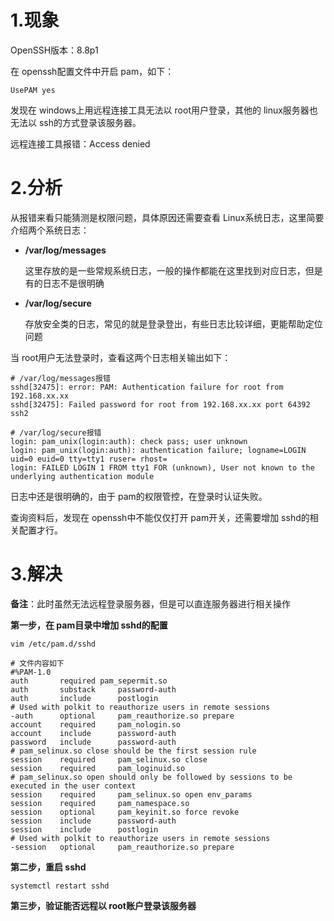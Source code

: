 # 1.现象

OpenSSH版本：8.8p1

在 openssh配置文件中开启 pam，如下：

```
UsePAM yes
```

发现在 windows上用远程连接工具无法以 root用户登录，其他的 linux服务器也无法以 ssh的方式登录该服务器。

远程连接工具报错：Access denied

# 2.分析

从报错来看只能猜测是权限问题，具体原因还需要查看 Linux系统日志，这里简要介绍两个系统日志：

- **/var/log/messages**

  这里存放的是一些常规系统日志，一般的操作都能在这里找到对应日志，但是有的日志不是很明确

- **/var/log/secure**

  存放安全类的日志，常见的就是登录登出，有些日志比较详细，更能帮助定位问题

当 root用户无法登录时，查看这两个日志相关输出如下：

```
# /var/log/messages报错
sshd[32475]: error: PAM: Authentication failure for root from 192.168.xx.xx
sshd[32475]: Failed password for root from 192.168.xx.xx port 64392 ssh2

# /var/log/secure报错
login: pam_unix(login:auth): check pass; user unknown
login: pam_unix(login:auth): authentication failure; logname=LOGIN uid=0 euid=0 tty=tty1 ruser= rhost=
login: FAILED LOGIN 1 FROM tty1 FOR (unknown), User not known to the underlying authentication module
```

日志中还是很明确的，由于 pam的权限管控，在登录时认证失败。

查询资料后，发现在 openssh中不能仅仅打开 pam开关，还需要增加 sshd的相关配置才行。

# 3.解决

**备注**：此时虽然无法远程登录服务器，但是可以直连服务器进行相关操作

**第一步，在 pam目录中增加 sshd的配置**

```shell
vim /etc/pam.d/sshd

# 文件内容如下
#%PAM-1.0
auth	   required	pam_sepermit.so
auth       substack     password-auth
auth       include      postlogin
# Used with polkit to reauthorize users in remote sessions
-auth      optional     pam_reauthorize.so prepare
account    required     pam_nologin.so
account    include      password-auth
password   include      password-auth
# pam_selinux.so close should be the first session rule
session    required     pam_selinux.so close
session    required     pam_loginuid.so
# pam_selinux.so open should only be followed by sessions to be executed in the user context
session    required     pam_selinux.so open env_params
session    required     pam_namespace.so
session    optional     pam_keyinit.so force revoke
session    include      password-auth
session    include      postlogin
# Used with polkit to reauthorize users in remote sessions
-session   optional     pam_reauthorize.so prepare
```

**第二步，重启 sshd**

```
systemctl restart sshd
```

**第三步，验证能否远程以 root账户登录该服务器**

